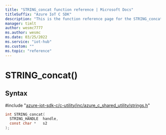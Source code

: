 ```yaml
---                             
title: "STRING_concat function reference | Microsoft Docs" 
titleSuffix: "Azure IoT C SDK"            
description: "This is the function reference page for the STRING_concat() function in the Azure IoT C SDK. This SDK is used with Azure IoT Hub and Azure IoT Hub Device Provisioning Service"            
manager: timlt                 
author: wesmc7777              
ms.author: wesmc               
ms.date: 03/25/2022                    
ms.service: "iot-hub"             
ms.custom: ""                
ms.topic: "reference"        
---                            
```


# STRING_concat()

## Syntax

\#include "[azure-iot-sdk-c/c-utility/inc/azure_c_shared_utility/strings.h](../strings-h.md)"  
```C
int STRING_concat(
  STRING_HANDLE  handle,
  const char *   s2
);
```

